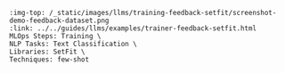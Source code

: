```{grid-item-card} 🎛️ Fine-tune a SetFit model using the ArgillaTrainer
:img-top: /_static/images/llms/training-feedback-setfit/screenshot-demo-feedback-dataset.png
:link: ../../guides/llms/examples/trainer-feedback-setfit.html
MLOps Steps: Training \
NLP Tasks: Text Classification \
Libraries: SetFit \
Techniques: few-shot
```